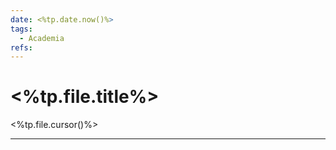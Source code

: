 ```yaml
---
date: <%tp.date.now()%>
tags:
  - Academia
refs: 
---
```


# <%tp.file.title%>

<%tp.file.cursor()%>




---